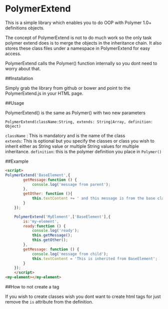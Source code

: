 # PolymerExtend

This is a simple library which enables you to do OOP with Polymer 1.0+ definitions objects. 

The concept of PolymerExtend is not to do much work so the only task polymer extend does is to merge the objects in the inheritance chain. It also stores these class files under a namespace in PolymerExtend for easy access.

PolymerExtend calls the Polymer() function internally so you dont need to worry about that.

##Installation 

Simply grab the library from github or bower and point to the PolymerExtend.js in your HTML page.

##Usage

PolymerExtend() is the same as Polymer() with two new parameters

``` 
PolymerExtend(className:String, extends: String|Array, definition: Object)
``` 

`className` : This is mandatory and is the name of the class  
`extends`: This is optional but you specify the classes or class you wish to inherit either as String value or multiple String values for multiple inheritance.
`definition`: this is the polymer definition you place in `Polymer()`

##Example
```html
<script>
PolymerExtend('BaseElement',{
		getMessage:function () {
			console.log('message from parent');
		},
		getOther: function (){
			this.textContent += ' and this message is from the base class';
		}
	});

	PolymerExtend('MyElement',['BaseElement'],{
		is:'my-element',
		ready:function () {
			console.log('ready');
			this.getMessage();
			this.getOther();
		},
		getMessage: function () {
			console.log('message from child');
			this.textContent = 'This is inherited from BaseElement';
		}
	});
	</script>
<my-element></my-element>
```

##How to not create a tag

If you wish to create classes wish you dont want to create html tags for just remove the `is` attribute from the definition.

